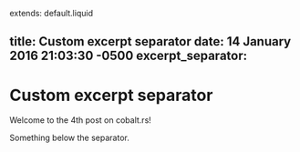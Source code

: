 extends: default.liquid

title: Custom excerpt separator
date: 14 January 2016 21:03:30 -0500
excerpt_separator: <!-- more -->
---

# Custom excerpt separator

Welcome to the 4th post on cobalt.rs!
<!-- more -->

Something below the separator.

